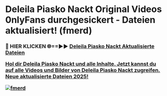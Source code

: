 # Deleila Piasko Nackt Original Videos 0nlyFans durchgesickert - Dateien aktualisiert! (fmerd)

<h3>🔴 HIER KLICKEN 🌐==►► <a href="https://tinyurl.com/h6vf6nb8" rel="nofollow">Deleila Piasko Nackt Aktualisierte Dateien

Hol dir Deleila Piasko Nackt und alle Inhalte. Jetzt kannst du auf alle Videos und Bilder von Deleila Piasko Nackt zugreifen. Neue aktualisierte Dateien 2025!

[![fmerd](https://i.imgur.com/sD4kR3V.gif)](https://tinyurl.com/h6vf6nb8)
